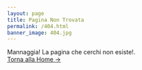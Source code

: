 ```yaml
---
layout: page
title: Pagina Non Trovata
permalink: /404.html
banner_image: 404.jpg
---
```


Mannaggia! La pagina che cerchi non esiste!. <br />
<a class="error-link" href="{{ site.baseurl }}/">Torna alla Home &rarr;</a>
